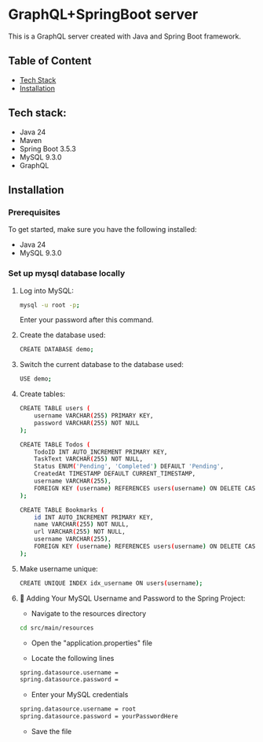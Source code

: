 # GraphQL+SpringBoot server
This is a GraphQL server created with Java and Spring Boot framework.

## Table of Content
- [Tech Stack](#tech-stack)
- [Installation](#Installation)

## Tech stack:
- Java 24 
- Maven
- Spring Boot 3.5.3
- MySQL 9.3.0
- GraphQL

## Installation
### Prerequisites
To get started, make sure you have the following installed:
- Java 24
- MySQL 9.3.0

### Set up mysql database locally
1. Log into MySQL:
    ```bash
    mysql -u root -p;
    ```
    Enter your password after this command.
2. Create the database used:
    ```bash
    CREATE DATABASE demo;
    ```
3. Switch the current database to the database used:
    ```bash
    USE demo;
    ```
4. Create tables:
    ```bash
    CREATE TABLE users (
        username VARCHAR(255) PRIMARY KEY,
        password VARCHAR(255) NOT NULL
    );

    CREATE TABLE Todos (
        TodoID INT AUTO_INCREMENT PRIMARY KEY,
        TaskText VARCHAR(255) NOT NULL, 
        Status ENUM('Pending', 'Completed') DEFAULT 'Pending',
        CreatedAt TIMESTAMP DEFAULT CURRENT_TIMESTAMP,
        username VARCHAR(255),                 
        FOREIGN KEY (username) REFERENCES users(username) ON DELETE CASCADE
    );

    CREATE TABLE Bookmarks (
        id INT AUTO_INCREMENT PRIMARY KEY,   
        name VARCHAR(255) NOT NULL,           
        url VARCHAR(255) NOT NULL,           
        username VARCHAR(255),               
        FOREIGN KEY (username) REFERENCES users(username) ON DELETE CASCADE
    );

    ```
5. Make username unique:
    ```bash
    CREATE UNIQUE INDEX idx_username ON users(username);
    ```
6. 🔧 Adding Your MySQL Username and Password to the Spring Project:
    - Navigate to the resources directory
    ```bash
    cd src/main/resources
    ```

    - Open the "application.properties" file 

    - Locate the following lines
    ```bash
    spring.datasource.username = 
    spring.datasource.password = 
    ```

    - Enter your MySQL credentials
    ```bash
    spring.datasource.username = root
    spring.datasource.password = yourPasswordHere
    ```

    - Save the file
